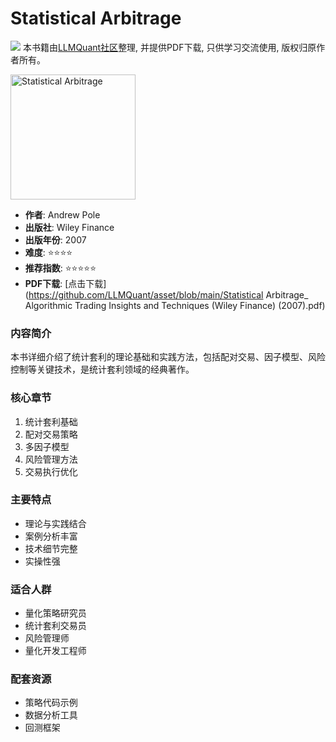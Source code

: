 # Statistical Arbitrage

![](https://fastly.jsdelivr.net/gh/bucketio/img3@main/2024/09/04/1725464231869-e0b2f727-2a0f-4270-bf6c-31ddc350426a.gif)
本书籍由[LLMQuant社区](https://llmquant.com/)整理, 并提供PDF下载, 只供学习交流使用, 版权归原作者所有。

<img src="cover.jpg" alt="Statistical Arbitrage" width="200"/>

- **作者**: Andrew Pole
- **出版社**: Wiley Finance
- **出版年份**: 2007
- **难度**: ⭐⭐⭐⭐
- **推荐指数**: ⭐⭐⭐⭐⭐
- **PDF下载**: [点击下载](<https://github.com/LLMQuant/asset/blob/main/Statistical> Arbitrage_ Algorithmic Trading Insights and Techniques (Wiley Finance) (2007).pdf)

### 内容简介

本书详细介绍了统计套利的理论基础和实践方法，包括配对交易、因子模型、风险控制等关键技术，是统计套利领域的经典著作。

### 核心章节

1. 统计套利基础
2. 配对交易策略
3. 多因子模型
4. 风险管理方法
5. 交易执行优化

### 主要特点

- 理论与实践结合
- 案例分析丰富
- 技术细节完整
- 实操性强

### 适合人群

- 量化策略研究员
- 统计套利交易员
- 风险管理师
- 量化开发工程师

### 配套资源

- 策略代码示例
- 数据分析工具
- 回测框架
